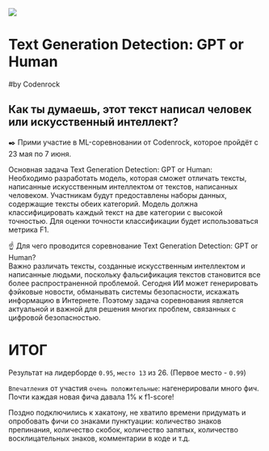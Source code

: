 ![](https://contestfiles.storage.yandexcloud.net/companies/86a6a31f4467a95b9020dad414fbf7e0/contests/898/ZeWzwbik_1684220572.webp)

# Text Generation Detection: GPT or Human 
#by Codenrock

## Как ты думаешь, этот текст написал человек или искусственный интеллект? 

✒️ Прими участие в ML-соревновании от Codenrock, которое пройдёт с 23 мая по 7 июня.

Основная задача Text Generation Detection: GPT or Human:  
Необходимо разработать модель, которая сможет отличать тексты, написанные искусственным интеллектом от текстов, написанных человеком. Участникам будут предоставлены наборы данных, содержащие тексты обеих категорий. Модель должна классифицировать каждый текст на две категории с высокой точностью. Для оценки точности классификации будет использоваться метрика F1. 

☝️ Для чего проводится соревнование Text Generation Detection: GPT or Human?  
Важно различать тексты, созданные искусственным интеллектом и написанные людьми, поскольку фальсификация текстов становится все более распространенной проблемой. Сегодня ИИ может генерировать фэйковые новости, обманывать системы безопасности, искажать информацию в Интернете. Поэтому задача соревнования является актуальной и важной для решения многих проблем, связанных с цифровой безопасностью.


# ИТОГ 

Результат на лидерборде `0.95`, `место 13` из 26. (Первое место - `0.99`)

`Впечатления` от участия `очень положительные`: нагенерировали много фич. Почти каждая новая фича давала 1% к f1-score!

Поздно подключились к хакатону, не хватило времени придумать и опробовать фичи со знаками пунктуации: количество знаков препинания, количество скобок, количество запятых, количество восклицательных знаков, комментарии в коде и т.д.